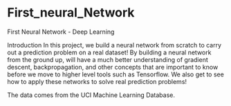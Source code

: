 # First_neural_Network
First Neural Network - Deep Learning

Introduction
In this project, we build a neural network from scratch to carry out a prediction problem on a real dataset! By building a neural network from the ground up, will have a much better understanding of gradient descent, backpropagation, and other concepts that are important to know before we move to higher level tools such as Tensorflow. We also get to see how to apply these networks to solve real prediction problems!

The data comes from the UCI Machine Learning Database.
